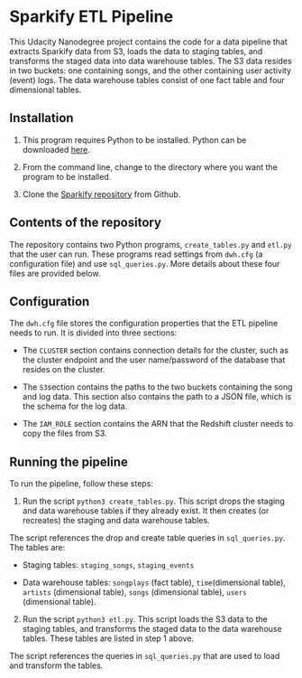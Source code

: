 # Sparkify ETL Pipeline 

This Udacity Nanodegree project contains the code for a data pipeline that extracts Sparkify data from S3, loads the data to staging tables, and transforms the staged data into data warehouse tables. The S3 data resides in two buckets: one containing songs, and the other containing user activity (event) logs. The data warehouse tables consist of one fact table and four dimensional tables.

## Installation

1. This program requires Python to be installed. Python can be downloaded [here](https://www.python.org/downloads/).

2. From the command line, change to the directory where you want the program to be installed.

3. Clone the [Sparkify repository](https://github.com/scottschwarz77/udacity-sparkify-etl) from Github.

## Contents of the repository

The repository contains two Python programs, `create_tables.py` and `etl.py` that the user can run. These programs read settings from `dwh.cfg` (a configuration file) and use `sql_queries.py`. More details about these four files are provided below.

## Configuration

The `dwh.cfg` file stores the configuration properties that the ETL pipeline needs to run. It is divided into three sections:

* The `CLUSTER` section contains connection details for the cluster, such as the cluster endpoint and the user name/password of the database that resides on the cluster.

* The `S3`section contains the paths to the two buckets containing the song and log data. This section also contains the path to a JSON file, which is the schema for the log data.

* The `IAM_ROLE` section contains the ARN that the Redshift cluster needs to copy the files from S3.

## Running the pipeline

To run the pipeline, follow these steps:

1. Run the script `python3 create_tables.py`. This script drops the staging and data warehouse tables if they already exist. It then creates (or recreates) the staging and data warehouse tables.

  The script references the drop and create table queries in `sql_queries.py`. The tables are:

  * Staging tables: `staging_songs`, `staging_events`

  * Data warehouse tables: `songplays` (fact table), `time`(dimensional table), `artists` (dimensional table), `songs` (dimensional table), `users` (dimensional table).

2. Run the script `python3 etl.py`. This script loads the S3 data to the staging tables, and transforms the staged data to the data warehouse tables. These tables are listed in step 1 above.

  The script references the queries in `sql_queries.py` that are used to load and transform the tables.
